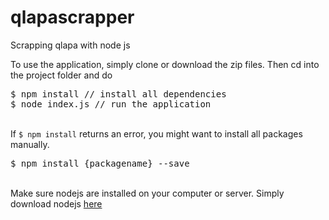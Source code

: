 # qlapascrapper
Scrapping qlapa with node js

To use the application, simply clone or download the zip files. Then cd into the project folder and do
<br>
<pre>
$ npm install // install all dependencies
$ node index.js // run the application
</pre>
<br>
If <code>$ npm install</code> returns an error, you might want to install all packages manually.
<br>
<pre>
$ npm install {packagename} --save
</pre>
<br>
Make sure nodejs are installed on your computer or server. Simply download nodejs <a href="https://nodejs.org/en/download/">here</a>
